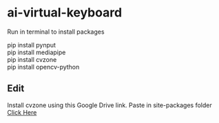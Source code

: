 # ai-virtual-keyboard

Run in terminal to install packages

pip install pynput<br/>
pip install mediapipe<br/>
pip install cvzone<br/>
pip install opencv-python<br/>

## Edit

Install cvzone using this Google Drive link. Paste in site-packages folder<br>
<a href="https://drive.google.com/drive/folders/17PSFfaJohv99cizd0B4tKQ4eepSy7bDN?usp=sharing"> Click Here </a>
